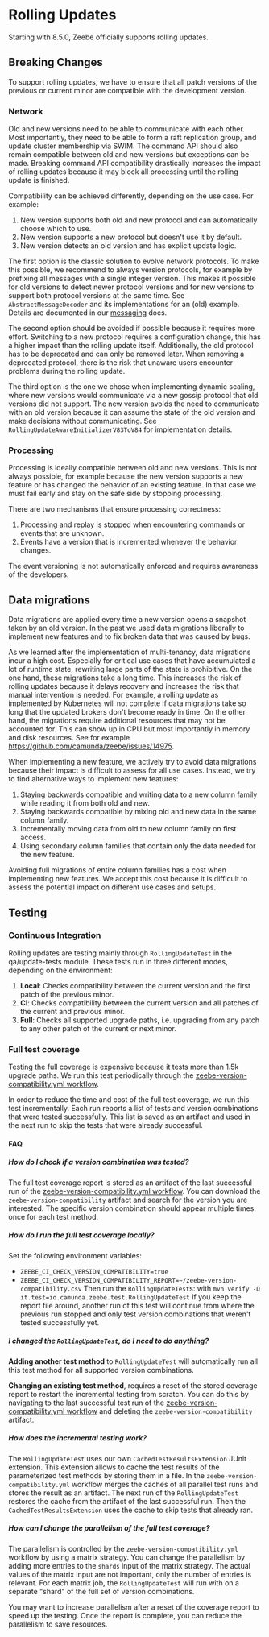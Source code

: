 # Rolling Updates

Starting with 8.5.0, Zeebe officially supports rolling updates.

## Breaking Changes

To support rolling updates, we have to ensure that all patch versions of the previous or current minor are compatible with the development version.

### Network

Old and new versions need to be able to communicate with each other.
Most importantly, they need to be able to form a raft replication group, and update cluster membership via SWIM.
The command API should also remain compatible between old and new versions but exceptions can be made.
Breaking command API compatibility drastically increases the impact of rolling updates because it may block all processing until the rolling update is finished.

Compatibility can be achieved differently, depending on the use case.
For example:
1. New version supports both old and new protocol and can automatically choose which to use.
2. New version supports a new protocol but doesn't use it by default.
3. New version detects an old version and has explicit update logic.

The first option is the classic solution to evolve network protocols.
To make this possible, we recommend to always version protocols, for example by prefixing all messages with a single integer version.
This makes it possible for old versions to detect newer protocol versions and for new versions to support both protocol versions at the same time.
See `AbstractMessageDecoder` and its implementations for an (old) example.
Details are documented in our [messaging](./messaging.md#protocol-format) docs.

The second option should be avoided if possible because it requires more effort.
Switching to a new protocol requires a configuration change, this has a higher impact than the rolling update itself.
Additionally, the old protocol has to be deprecated and can only be removed later.
When removing a deprecated protocol, there is the risk that unaware users encounter problems during the rolling update.

The third option is the one we chose when implementing dynamic scaling, where new versions would communicate via a new gossip protocol that old versions did not support.
The new version avoids the need to communicate with an old version because it can assume the state of the old version and make decisions without communicating.
See `RollingUpdateAwareInitializerV83ToV84` for implementation details.

### Processing

Processing is ideally compatible between old and new versions.
This is not always possible, for example because the new version supports a new feature or has changed the behavior of an existing feature.
In that case we must fail early and stay on the safe side by stopping processing.

There are two mechanisms that ensure processing correctness:
1. Processing and replay is stopped when encountering commands or events that are unknown.
2. Events have a version that is incremented whenever the behavior changes.

The event versioning is not automatically enforced and requires awareness of the developers.

## Data migrations

Data migrations are applied every time a new version opens a snapshot taken by an old version.
In the past we used data migrations liberally to implement new features and to fix broken data that was caused by bugs.

As we learned after the implementation of multi-tenancy, data migrations incur a high cost.
Especially for critical use cases that have accumulated a lot of runtime state, rewriting large parts of the state is prohibitive.
On the one hand, these migrations take a long time.
This increases the risk of rolling updates because it delays recovery and increases the risk that manual intervention is needed.
For example, a rolling update as implemented by Kubernetes will not complete if data migrations take so long that the updated brokers don't become ready in time.
On the other hand, the migrations require additional resources that may not be accounted for.
This can show up in CPU but most importantly in memory and disk resources.
See for example https://github.com/camunda/zeebe/issues/14975.

When implementing a new feature, we actively try to avoid data migrations because their impact is difficult to assess for all use cases.
Instead, we try to find alternative ways to implement new features:

1. Staying backwards compatible and writing data to a new column family while reading it from both old and new.
2. Staying backwards compatible by mixing old and new data in the same column family.
3. Incrementally moving data from old to new column family on first access.
4. Using secondary column families that contain only the data needed for the new feature.

Avoiding full migrations of entire column families has a cost when implementing new features.
We accept this cost because it is difficult to assess the potential impact on different use cases and setups.

## Testing

### Continuous Integration

Rolling updates are testing mainly through `RollingUpdateTest` in the qa/update-tests module.
These tests run in three different modes, depending on the environment:

1. **Local**: Checks compatibility between the current version and the first patch of the previous minor.
2. **CI**: Checks compatibility between the current version and all patches of the current and previous minor.
3. **Full**: Checks all supported upgrade paths, i.e. upgrading from any patch to any other patch of the current or next minor.

### Full test coverage

Testing the full coverage is expensive because it tests more than 1.5k upgrade paths.
We run this test periodically through the [zeebe-version-compatibility.yml workflow].

In order to reduce the time and cost of the full test coverage, we run this test incrementally.
Each run reports a list of tests and version combinations that were tested successfully.
This list is saved as an artifact and used in the next run to skip the tests that were already successful.

#### FAQ

##### How do I check if a version combination was tested?

The full test coverage report is stored as an artifact of the last successful run of the [zeebe-version-compatibility.yml workflow].
You can download the `zeebe-version-compatibility` artifact and search for the version you are interested.
The specific version combination should appear multiple times, once for each test method.

##### How do I run the full test coverage locally?

Set the following environment variables:
- `ZEEBE_CI_CHECK_VERSION_COMPATIBILITY=true`
- `ZEEBE_CI_CHECK_VERSION_COMPATIBILITY_REPORT=~/zeebe-version-compatibility.csv`
Then run the `RollingUpdateTest`s: with `mvn verify -D it.test=io.camunda.zeebe.test.RollingUpdateTest`
If you keep the report file around, another run of this test will continue from where the previous run stopped and only test version combinations that weren't tested successfully yet.

##### I changed the `RollingUpdateTest`, do I need to do anything?

**Adding another test method** to `RollingUpdateTest` will automatically run all this test method for all supported version combinations.

**Changing an existing test method**, requires a reset of the stored coverage report to restart the incremental testing from scratch.
You can do this by navigating to the last successful test run of the [zeebe-version-compatibility.yml workflow] and deleting the `zeebe-version-compatibility` artifact.

##### How does the incremental testing work?

The `RollingUpdateTest` uses our own `CachedTestResultsExtension` JUnit extension.
This extension allows to cache the test results of the parameterized test methods by storing them in a file.
In the `zeebe-version-compatibility.yml` workflow merges the caches of all parallel test runs and stores the result as an artifact.
The next run of the `RollingUpdateTest` restores the cache from the artifact of the last successful run.
Then the `CachedTestResultsExtension` uses the cache to skip tests that already ran.

##### How can I change the parallelism of the full test coverage?

The parallelism is controlled by the `zeebe-version-compatibility.yml` workflow by using a matrix strategy.
You can change the parallelism by adding more entries to the `shards` input of the matrix strategy.
The actual values of the matrix input are not important, only the number of entries is relevant.
For each matrix job, the `RollingUpdateTest` will run with on a separate "shard" of the full set of version combinations.

You may want to increase parallelism after a reset of the coverage report to speed up the testing.
Once the report is complete, you can reduce the parallelism to save resources.

[zeebe-version-compatibility.yml workflow]: https://github.com/camunda/zeebe/actions/workflows/zeebe-version-compatibility.yml

